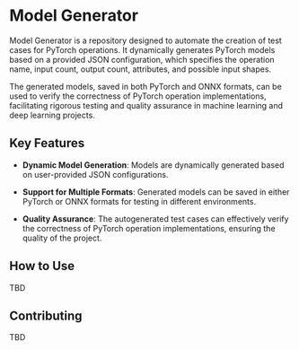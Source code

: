 # Model Generator

Model Generator is a repository designed to automate the creation of test cases for PyTorch operations. It dynamically generates PyTorch models based on a provided JSON configuration, which specifies the operation name, input count, output count, attributes, and possible input shapes.

The generated models, saved in both PyTorch and ONNX formats, can be used to verify the correctness of PyTorch operation implementations, facilitating rigorous testing and quality assurance in machine learning and deep learning projects.

## Key Features

- **Dynamic Model Generation**: Models are dynamically generated based on user-provided JSON configurations.

- **Support for Multiple Formats**: Generated models can be saved in either PyTorch or ONNX formats for testing in different environments.

- **Quality Assurance**: The autogenerated test cases can effectively verify the correctness of PyTorch operation implementations, ensuring the quality of the project.

## How to Use

TBD

## Contributing

TBD